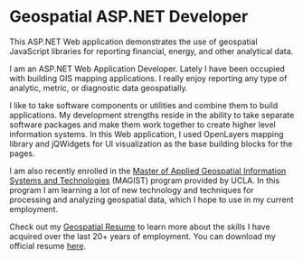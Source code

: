 # Geospatial ASP.NET Developer

This ASP.NET Web application demonstrates the use of geospatial JavaScript libraries for reporting financial, energy, and other analytical data.

I am an ASP.NET Web Application Developer. Lately I have been occupied with building GIS mapping applications. I really enjoy reporting any type of analytic, metric, or diagnostic data geospatially.

I like to take software components or utilities and combine them to build applications. My development strengths reside in the ability to take separate software packages and make them work together to create higher level information systems. In this Web application, I used OpenLayers mapping library and jQWidgets for UI visualization as the base building blocks for the pages.

I am also recently enrolled in the [Master of Applied Geospatial Information Systems and Technologies](https://magist.gis.ucla.edu/) (MAGIST) program provided by UCLA. In this program I am learning a lot of new technology and techniques for processing and analyzing geospatial data, which I hope to use in my current employment.

Check out my [Geospatial Resume](https://geoaspdeveloper.net/Pages/Resume.aspx) to learn more about the skills I have acquired over the last 20+ years of employment. You can download my official resume [here](https://geoaspdeveloper.net/Downloads/Jorge%20A%20Garcia%20-%20Resume%202019.pdf).
